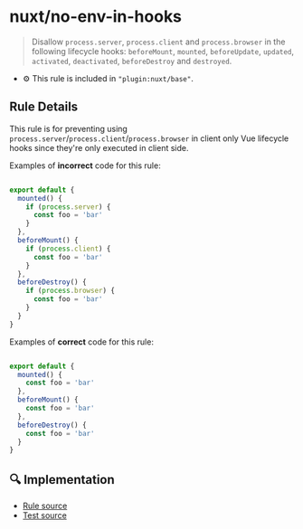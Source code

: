 # nuxt/no-env-in-hooks

> Disallow `process.server`, `process.client` and `process.browser` in the following lifecycle hooks: `beforeMount`, `mounted`, `beforeUpdate`, `updated`, `activated`, `deactivated`, `beforeDestroy` and `destroyed`.

- :gear: This rule is included in `"plugin:nuxt/base"`.

## Rule Details

This rule is for preventing using `process.server`/`process.client`/`process.browser` in client only Vue lifecycle hooks since they're only executed in client side.

Examples of **incorrect** code for this rule:

```js

export default {
  mounted() {
    if (process.server) {
      const foo = 'bar'
    }
  },
  beforeMount() {
    if (process.client) {
      const foo = 'bar'
    }
  },
  beforeDestroy() {
    if (process.browser) {
      const foo = 'bar'
    }
  }
}

```

Examples of **correct** code for this rule:


```js

export default {
  mounted() {
    const foo = 'bar'
  },
  beforeMount() {
    const foo = 'bar'
  },
  beforeDestroy() {
    const foo = 'bar'
  }
}

```

## :mag: Implementation

- [Rule source](https://github.com/nuxt/eslint-plugin-nuxt/tree/master/lib/rules/no-env-in-hooks.js)
- [Test source](https://github.com/nuxt/eslint-plugin-nuxt/tree/master/lib/rules/__tests__/no-env-in-hooks.test.js)
